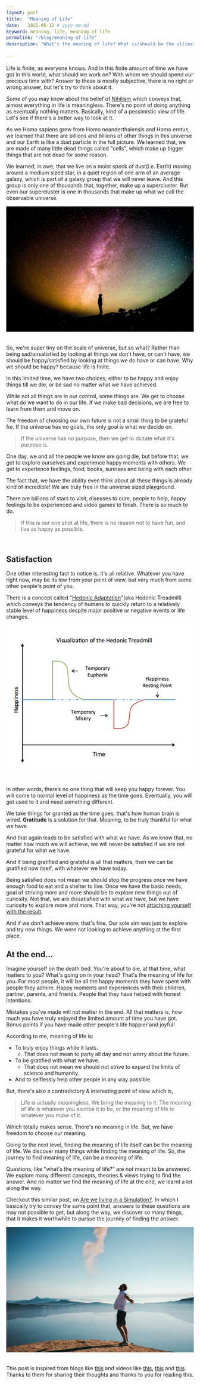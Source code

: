 ```yaml
---
layout: post
title:  "Meaning of Life"
date:   2021-06-12 # yyyy-mm-dd
keyword: meaning, life, meaning of life  
permalink: "/blog/meaning-of-life"
description: "What's the meaning of life? What is/should be the ultimate goal?"

---
```


Life is finite, as everyone knows.
And in this finite amount of time we have got in this world, what should we work on? With whom we should spend our precious time with? Answer to these is mostly subjective, there is no right or wrong answer, but let's try to think about it.

Some of you may know about the belief of <a href="https://iep.utm.edu/nihilism/" target="_blank">Nihilism</a> which conveys that, almost everything in life is meaningless.
There's no point of doing anything as eventually nothing matters. Basically, kind of a pessimistic view of life. Let's see if there's a better way to look at it.

As we Homo sapiens grew from Homo neanderthalensis and Homo eretus, we learned that there are billions and billions of other things in this universe and our Earth is like a dust particle in the full picture. We learned that, we are made of many little dead things called "cells", which make up bigger things that are not dead for some reason.

We learned, in awe, that we live on a moist speck of dust(i.e. Earth) moving around a medium sized star, in a quiet region of one arm of an average galaxy, which is part of a galaxy group that we will never leave. 
And this group is only one of thousands that, together, make up a supercluster. But even our supercluster is one in thousands that make up what we call the observable universe.

<center><img src="../assets/space_human.jpg"/>
</center>  
<br/>

So, we're super tiny on the scale of universe, but so what? Rather than being sad/unsatisfied by looking at things we don't have, or can't have, we should be happy/satisfied by looking at things we do have or can have. Why we should be happy? because life is finite.

In this limited time, we have two choices, either to be happy and enjoy things till we die, or be sad no matter what we have achieved. 

While not all things are in our control, some things are. We get to choose what do we want to do in our life. If we make bad decisions, we are free to learn from them and move on.  

The freedom of choosing our own future is not a small thing to be grateful for. If the universe has no goals, the only goal is what we decide on. 

> If the universe has no purpose, then we get to dictate what it's purpose is.

One day, we and all the people we know are going die, but before that, we get to explore ourselves and experience happy moments with others. We get to experience feelings, food, books, sunrises and being with each other. 

The fact that, we have the ability even think about all these things is already kind of incredible! We are truly free in the universe sized playground.

There are billions of stars to visit, diseases to cure, people to help, happy feelings to be experienced and video games to finish. There is so much to do.

> If this is our one shot at life, there is no reason not to have fun, and live as happy as possible.

<br/>

## Satisfaction

One other interesting fact to notice is, it's all relative. Whatever you have right now, may be its low from your point of view, but very much from some other people's point of you. 

There is a concept called "[Hedonic Adaptation](https://en.wikipedia.org/wiki/Hedonic_treadmill)"(aka Hedonic Treadmill) which conveys the tendency of humans to quickly return to a relatively stable level of happiness despite major positive or negative events or life changes.

<center><img src="../assets/hedonic_adaptation.png"/></center>  
<br/>

In other words, there’s no one thing that will keep you happy forever. You will come to normal level of happiness as the time goes. Eventually, you will get used to it and need something different. 

We take things for granted as the time goes, that's how human brain is wired. <b>Gratitude</b> is a solution for that. Meaning, to be truly thankful for what we have. 

And that again leads to be satisfied with what we have. As we know that, no matter how much we will achieve, we will never be satisfied if we are not grateful for what we have.

And if being gratified and grateful is all that matters, then we can be gratified now itself, with whatever we have today.    

Being satisfied does not mean we should stop the progress once we have enough food to eat and a shelter to live. Once we have the basic needs, goal of striving more and more should be to explore new things out of curiosity. Not that, we are dissatisfied with what we have, but we have curiosity to explore more and more. That way, you're not <a href="https://prashantkikani.com/blog/happy-life" target="_blank">attaching yourself with the result</a>. 

And if we don't achieve more, that's fine. Our sole aim was just to explore and try new things. We were not looking to achieve anything at the first place.

## At the end...

Imagine yourself on the death bed. You're about to die, at that time, what matters to you? What's going on in your head? That's the meaning of life for you.
For most people, it will be all the happy moments they have spent with people they admire. Happy moments and experiences with their children, partner, parents, and friends. People that they have helped with honest intentions.

Mistakes you've made will not matter in the end. All that matters is, how much you have truly enjoyed the limited amount of time you have got. Bonus points if you have made other people's life happier and joyful!

According to me, meaning of life is: 
- To truly enjoy things while it lasts.
    - That does not mean to party all day and not worry about the future.
- To be gratified with what we have.
    - That does not mean we should not strive to expand the limits of science and humanity. 
- And to selflessly help other people in any way possible.

But, there's also a contradictory & interesting point of view which is, 

> Life is actually meaningless. We bring the meaning to it. The meaning of life is whatever you ascribe it to be, or the meaning of life is whatever you make of it.

Which totally makes sense. There's no meaning in life. But, we have freedom to choose our meaning.

Going to the next level, finding the meaning of life itself can be the meaning of life. We discover many things while finding the meaning of life. So, the journey to find meaning of life, can be a meaning of life.

Questions, like "what's the meaning of life?" are not meant to be answered. We explore many different concepts, theories & views trying to find the answer. And no matter we find the meaning of life at the end, we learnt a lot along the way.

Checkout this similar post, on [Are we living in a Simulation?](https://prashantkikani.com/blog/simulation). In which I basically try to convey the same point that, answers to these questions are may not possible to get, but along the way, we discover so many things, that it makes it worthwhile to pursue the journey of finding the answer.      

<center><img src="../assets/lake_human.jpg"/>
</center>  
<br/>

This post is inspired from blogs like [this](http://www.paulgraham.com/vb.html) and videos like [this](https://youtu.be/JXeJANDKwDc), [this](https://youtu.be/WPPPFqsECz0) and [this](https://youtu.be/MBRqu0YOH14). Thanks to them for sharing their thoughts and thanks to you for reading this.

